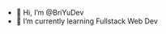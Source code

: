 - 👋 Hi, I’m @BriYuDev
- 🌱 I’m currently learning Fullstack Web Dev

<!---
BriYuDev/BriYuDev is a ✨ special ✨ repository because its `README.md` (this file) appears on your GitHub profile.
You can click the Preview link to take a look at your changes.
--->
